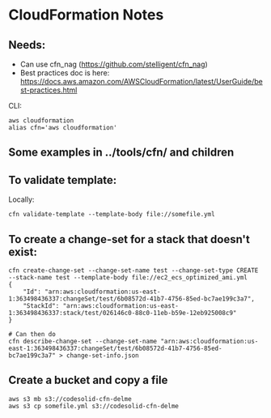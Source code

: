 # CloudFormation Notes

## Needs:

* Can use cfn_nag (https://github.com/stelligent/cfn_nag)
* Best practices doc is here: https://docs.aws.amazon.com/AWSCloudFormation/latest/UserGuide/best-practices.html

CLI:
```
aws cloudformation
alias cfn='aws cloudformation'
```

## Some examples in ../tools/cfn/ and children

## To validate template:

Locally:
```
cfn validate-template --template-body file://somefile.yml
```

## To create a change-set for a stack that doesn't exist:

```
cfn create-change-set --change-set-name test --change-set-type CREATE --stack-name test --template-body file://ec2_ecs_optimized_ami.yml
{
    "Id": "arn:aws:cloudformation:us-east-1:363498436337:changeSet/test/6b08572d-41b7-4756-85ed-bc7ae199c3a7",
    "StackId": "arn:aws:cloudformation:us-east-1:363498436337:stack/test/026146c0-88c0-11eb-b59e-12eb925008c9"
}

# Can then do
cfn describe-change-set --change-set-name "arn:aws:cloudformation:us-east-1:363498436337:changeSet/test/6b08572d-41b7-4756-85ed-bc7ae199c3a7" > change-set-info.json

```

## Create a bucket and copy a file

```
aws s3 mb s3://codesolid-cfn-delme
aws s3 cp somefile.yml s3://codesolid-cfn-delme
```

